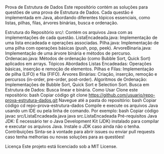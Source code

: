 Prova de Estrutura de Dados
Este repositório contém as soluções para questões de uma prova de Estrutura de Dados. Cada questão é implementada em Java, abordando diferentes tópicos essenciais, como listas, pilhas, filas, árvores binárias, busca e ordenação.

Estrutura do Repositório
src/: Contém os arquivos Java com as implementações de cada questão.
ListaEncadeada.java: Implementação de uma lista encadeada e operações associadas.
Pilha.java: Implementação de uma pilha com operações básicas (push, pop, peek).
ArvoreBinaria.java: Implementação de uma árvore binária e métodos de percurso.
Ordenacao.java: Métodos de ordenação (como Bubble Sort, Quick Sort) aplicados em arrays.
Tópicos Abordados
Listas Encadeadas: Operações básicas, inserção e remoção de elementos.
Pilhas e Filas: Implementação de pilha (LIFO) e fila (FIFO).
Árvores Binárias: Criação, inserção, remoção e percursos (in-order, pre-order, post-order).
Algoritmos de Ordenação: Implementações de Bubble Sort, Quick Sort e Selection Sort.
Busca em Estrutura de Dados: Busca linear e binária.
Como Usar
Clone este repositório:
bash
Copiar código
git clone https://github.com/usuario/repo-prova-estrutura-dados.git
Navegue até a pasta do repositório:
bash
Copiar código
cd repo-prova-estrutura-dados
Compile e execute os arquivos Java usando um IDE ou pela linha de comando. Por exemplo:
bash
Copiar código
javac src/ListaEncadeada.java
java src.ListaEncadeada
Pré-requisitos
Java JDK: É necessário ter o Java Development Kit (JDK) instalado para compilar e executar os arquivos Java. Instale o JDK caso ainda não o tenha.
Contribuições
Sinta-se à vontade para abrir issues ou enviar pull requests caso tenha melhorias ou novas soluções para as questões!

Licença
Este projeto está licenciado sob a MIT License.

